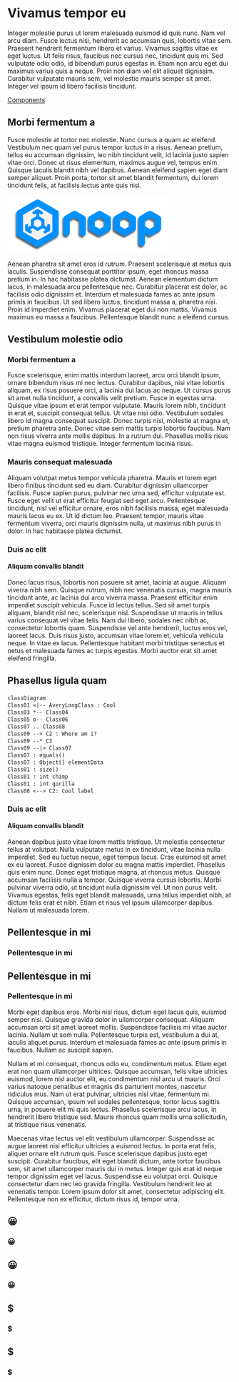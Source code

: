 # Vivamus tempor eu

Integer molestie purus ut lorem malesuada euismod id quis nunc. Nam vel arcu diam. Fusce lectus nisi, hendrerit ac accumsan quis, lobortis vitae sem. Praesent hendrerit fermentum libero et varius. Vivamus sagittis vitae ex eget luctus. Ut felis risus, faucibus nec cursus nec, tincidunt quis mi. Sed vulputate odio odio, id bibendum purus egestas in. Etiam non arcu eget dui maximus varius quis a neque. Proin non diam vel elit aliquet dignissim. Curabitur vulputate mauris sem, vel molestie mauris semper sit amet. Integer vel ipsum id libero facilisis tincidunt.

[Components](/docs/Components.md)

## Morbi fermentum a

Fusce molestie at tortor nec molestie. Nunc cursus a quam ac eleifend. Vestibulum nec quam vel purus tempor luctus in a risus. Aenean pretium, tellus eu accumsan dignissim, leo nibh tincidunt velit, id lacinia justo sapien vitae orci. Donec ut risus elementum, maximus augue vel, tempus enim. Quisque iaculis blandit nibh vel dapibus. Aenean eleifend sapien eget diam semper aliquet. Proin porta, tortor sit amet blandit fermentum, dui lorem tincidunt felis, at facilisis lectus ante quis nisl.

![Noop Logo](/docs/assets/logo.png)

Aenean pharetra sit amet eros id rutrum. Praesent scelerisque at metus quis iaculis. Suspendisse consequat porttitor ipsum, eget rhoncus massa pretium in. In hac habitasse platea dictumst. Aenean elementum dictum lacus, in malesuada arcu pellentesque nec. Curabitur placerat est dolor, ac facilisis odio dignissim et. Interdum et malesuada fames ac ante ipsum primis in faucibus. Ut sed libero luctus, tincidunt massa a, pharetra nisi. Proin id imperdiet enim. Vivamus placerat eget dui non mattis. Vivamus maximus eu massa a faucibus. Pellentesque blandit nunc a eleifend cursus.

## Vestibulum molestie odio

### Morbi fermentum a

Fusce scelerisque, enim mattis interdum laoreet, arcu orci blandit ipsum, ornare bibendum risus mi nec lectus. Curabitur dapibus, nisi vitae lobortis aliquam, ex risus posuere orci, a lacinia dui lacus ac neque. Ut cursus purus sit amet nulla tincidunt, a convallis velit pretium. Fusce in egestas urna. Quisque vitae ipsum et erat tempor vulputate. Mauris lorem nibh, tincidunt in erat et, suscipit consequat tellus. Ut vitae nisi odio. Vestibulum sodales libero id magna consequat suscipit. Donec turpis nisl, molestie at magna et, pretium pharetra ante. Donec vitae sem mattis turpis lobortis faucibus. Nam non risus viverra ante mollis dapibus. In a rutrum dui. Phasellus mollis risus vitae magna euismod tristique. Integer fermentum lacinia risus.

### Mauris consequat malesuada

Aliquam volutpat metus tempor vehicula pharetra. Mauris et lorem eget libero finibus tincidunt sed eu diam. Curabitur dignissim ullamcorper facilisis. Fusce sapien purus, pulvinar nec urna sed, efficitur vulputate est. Fusce eget velit ut erat efficitur feugiat sed eget arcu. Pellentesque tincidunt, nisl vel efficitur ornare, eros nibh facilisis massa, eget malesuada mauris lacus eu ex. Ut id dictum leo. Praesent tempor, mauris vitae fermentum viverra, orci mauris dignissim nulla, ut maximus nibh purus in dolor. In hac habitasse platea dictumst.

### Duis ac elit

#### Aliquam convallis blandit

Donec lacus risus, lobortis non posuere sit amet, lacinia at augue. Aliquam viverra nibh sem. Quisque rutrum, nibh nec venenatis cursus, magna mauris tincidunt ante, ac lacinia dui arcu viverra massa. Praesent efficitur enim imperdiet suscipit vehicula. Fusce id lectus tellus. Sed sit amet turpis aliquam, blandit nisl nec, scelerisque nisl. Suspendisse ut mauris in tellus varius consequat vel vitae felis. Nam dui libero, sodales nec nibh ac, consectetur lobortis quam. Suspendisse vel ante hendrerit, luctus eros vel, laoreet lacus. Duis risus justo, accumsan vitae lorem et, vehicula vehicula neque. In vitae ex lacus. Pellentesque habitant morbi tristique senectus et netus et malesuada fames ac turpis egestas. Morbi auctor erat sit amet eleifend fringilla.

## Phasellus ligula quam

```mermaid
classDiagram
Class01 <|-- AveryLongClass : Cool
Class03 *-- Class04
Class05 o-- Class06
Class07 .. Class08
Class09 --> C2 : Where am i?
Class09 --* C3
Class09 --|> Class07
Class07 : equals()
Class07 : Object[] elementData
Class01 : size()
Class01 : int chimp
Class01 : int gorilla
Class08 <--> C2: Cool label
```

### Duis ac elit

#### Aliquam convallis blandit

Aenean dapibus justo vitae lorem mattis tristique. Ut molestie consectetur tellus at volutpat. Nulla vulputate metus in ex tincidunt, vitae lacinia nulla imperdiet. Sed eu luctus neque, eget tempus lacus. Cras euismod sit amet ex eu laoreet. Fusce dignissim dolor eu magna mattis imperdiet. Phasellus quis enim nunc. Donec eget tristique magna, at rhoncus metus. Quisque accumsan facilisis nulla a tempor. Quisque viverra cursus lobortis. Morbi pulvinar viverra odio, ut tincidunt nulla dignissim vel. Ut non purus velit. Vivamus egestas, felis eget blandit malesuada, urna tellus imperdiet nibh, at dictum felis erat et nibh. Etiam et risus vel ipsum ullamcorper dapibus. Nullam ut malesuada lorem.

## Pellentesque in mi

### Pellentesque in mi

## Pellentesque in mi

### Pellentesque in mi

Morbi eget dapibus eros. Morbi nisl risus, dictum eget lacus quis, euismod semper nisi. Quisque gravida dolor in ullamcorper consequat. Aliquam accumsan orci sit amet laoreet mollis. Suspendisse facilisis mi vitae auctor lacinia. Nullam ut sem nulla. Pellentesque turpis est, vestibulum a dui at, iaculis aliquet purus. Interdum et malesuada fames ac ante ipsum primis in faucibus. Nullam ac suscipit sapien.

Nullam et mi consequat, rhoncus odio eu, condimentum metus. Etiam eget erat non quam ullamcorper ultrices. Quisque accumsan, felis vitae ultricies euismod, lorem nisl auctor elit, eu condimentum nisl arcu ut mauris. Orci varius natoque penatibus et magnis dis parturient montes, nascetur ridiculus mus. Nam ut erat pulvinar, ultricies nisl vitae, fermentum mi. Quisque accumsan, ipsum vel sodales pellentesque, tortor lacus sagittis urna, in posuere elit mi quis lectus. Phasellus scelerisque arcu lacus, in hendrerit libero tristique sed. Mauris rhoncus quam mollis urna sollicitudin, at tristique risus venenatis.

Maecenas vitae lectus vel elit vestibulum ullamcorper. Suspendisse ac augue laoreet nisi efficitur ultricies a euismod lectus. In porta erat felis, aliquet ornare elit rutrum quis. Fusce scelerisque dapibus justo eget suscipit. Curabitur faucibus, elit eget blandit dictum, ante tortor faucibus sem, sit amet ullamcorper mauris dui in metus. Integer quis erat id neque tempor dignissim eget vel lacus. Suspendisse eu volutpat orci. Quisque consectetur diam nec leo gravida fringilla. Vestibulum hendrerit leo at venenatis tempor. Lorem ipsum dolor sit amet, consectetur adipiscing elit. Pellentesque non ex efficitur, dictum risus id, tempor urna.

## 😀

### 😀

## 😀

### 😀

## $

### $

## $

### $
